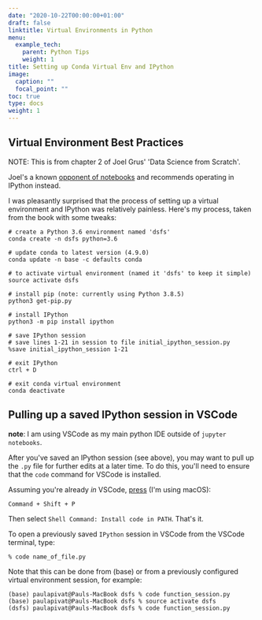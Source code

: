 ```yaml
---
date: "2020-10-22T00:00:00+01:00"
draft: false
linktitle: Virtual Environments in Python
menu:
  example_tech:
    parent: Python Tips 
    weight: 1
title: Setting up Conda Virtual Env and IPython
image:
  caption: ""
  focal_point: ""
toc: true
type: docs
weight: 1
---
```


## Virtual Environment Best Practices

NOTE: This is from chapter 2 of Joel Grus' 'Data Science from Scratch'.

Joel's a known [opponent of notebooks](https://www.youtube.com/watch?v=7jiPeIFXb6U) and recommends operating in IPython instead.

I was pleasantly surprised that the process of setting up a virtual environment and IPython was relatively painless. Here's my process, taken from the book with some tweaks:

```
# create a Python 3.6 environment named 'dsfs'
conda create -n dsfs python=3.6

# update conda to latest version (4.9.0)
conda update -n base -c defaults conda

# to activate virtual environment (named it 'dsfs' to keep it simple)
source activate dsfs

# install pip (note: currently using Python 3.8.5)
python3 get-pip.py

# install IPython 
python3 -m pip install ipython

# save IPython session
# save lines 1-21 in session to file initial_ipython_session.py
%save initial_ipython_session 1-21

# exit IPython
ctrl + D

# exit conda virtual environment
conda deactivate

```

## Pulling up a saved IPython session in VSCode

**note**: I am using VSCode as my main python IDE outside of `jupyter notebooks`.

After you've saved an IPython session (see above), you may want to pull up the `.py` file for further edits at a later time. To do this, you'll need to ensure that the `code` command for VSCode is installed.

Assuming you're already *in* VSCode, [press](https://stackoverflow.com/questions/30065227/run-open-vscode-from-mac-terminal) (I'm using macOS):

```
Command + Shift + P
```

Then select `Shell Command: Install code in PATH`. That's it. 

To open a previously saved `IPython` session in VSCode from the VSCode terminal, type:

```
% code name_of_file.py
```

Note that this can be done from (base) or from a previously configured virtual environment session, for example:

```
(base) paulapivat@Pauls-MacBook dsfs % code function_session.py
(base) paulapivat@Pauls-MacBook dsfs % source activate dsfs
(dsfs) paulapivat@Pauls-MacBook dsfs % code function_session.py
```



